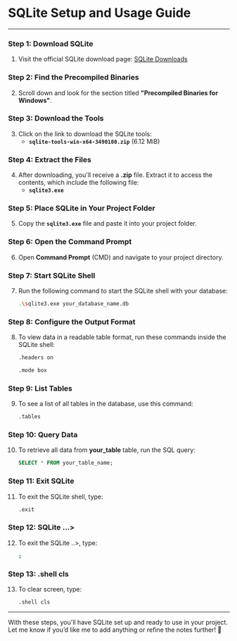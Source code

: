 # **SQLite Setup and Usage Guide**

---

### **Step 1: Download SQLite**
1. Visit the official SQLite download page: [SQLite Downloads](https://www.sqlite.org/download.html)

### **Step 2: Find the Precompiled Binaries**
2. Scroll down and look for the section titled **"Precompiled Binaries for Windows"**.

### **Step 3: Download the Tools**
3. Click on the link to download the SQLite tools:
   - **`sqlite-tools-win-x64-3490100.zip`** (6.12 MiB)

### **Step 4: Extract the Files**
4. After downloading, you'll receive a **.zip** file. Extract it to access the contents, which include the following file:
   - **`sqlite3.exe`**

### **Step 5: Place SQLite in Your Project Folder**
5. Copy the **`sqlite3.exe`** file and paste it into your project folder.

### **Step 6: Open the Command Prompt**
6. Open **Command Prompt** (CMD) and navigate to your project directory.

### **Step 7: Start SQLite Shell**
7. Run the following command to start the SQLite shell with your database:
   ```sh
   .\sqlite3.exe your_database_name.db
   ```

### **Step 8: Configure the Output Format**
8. To view data in a readable table format, run these commands inside the SQLite shell:
   ```sh
   .headers on
   ```

    ```sh
   .mode box
   ```

### **Step 9: List Tables**
9. To see a list of all tables in the database, use this command:
   ```sh
   .tables
   ```

### **Step 10: Query Data**
10. To retrieve all data from  **your_table** table, run the SQL query:
    ```sql
    SELECT * FROM your_table_name;
    ```

### **Step 11: Exit SQLite**
11. To exit the SQLite shell, type:
    ```sh
    .exit
    ```

### **Step 12: SQLite ...>**
12. To exit the SQLite ..>, type:
    ```sh
    ;
    ```

### **Step 13: .shell cls**
13. To clear screen, type:
    ```sh
    .shell cls
    ```

---

With these steps, you'll have SQLite set up and ready to use in your project. Let me know if you’d like me to add anything or refine the notes further! 🚀
